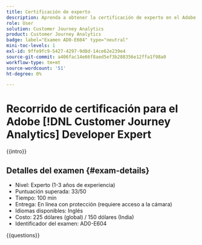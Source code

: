 ```yaml
---
title: Certificación de experto
description: Aprenda a obtener la certificación de experto en el Adobe  [!DNL Customer Journey Analytics]
role: User
solution: Customer Journey Analytics
product: Customer Journey Analytics
badge: label="Examen AD0-E604" type="neutral"
mini-toc-levels: 1
exl-id: 9ffe9fc9-5427-4297-9d8d-14ce62e239e4
source-git-commit: a406fac14e66f8aed5ef3b288356e12ffa1f98a0
workflow-type: tm+mt
source-wordcount: '51'
ht-degree: 0%

---
```


# Recorrido de certificación para el Adobe [!DNL Customer Journey Analytics] Developer Expert

{{intro}}

## Detalles del examen {#exam-details}

* Nivel: Experto (1-3 años de experiencia)
* Puntuación superada: 33/50
* Tiempo: 100 min
* Entrega: En línea con protección (requiere acceso a la cámara)
* Idiomas disponibles: Inglés
* Costo: 225 dólares (global) / 150 dólares (India)
* Identificador del examen: AD0-E604

{{questions}}
